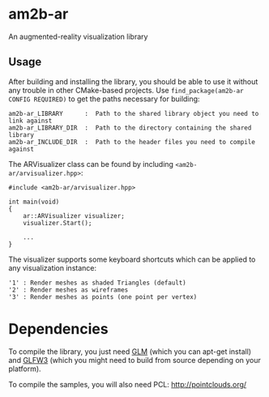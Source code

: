 # am2b-ar

An augmented-reality visualization library

## Usage

After building and installing the library, you should be able to use it without any trouble in other CMake-based projects. Use `find_package(am2b-ar CONFIG REQUIRED)` to get the paths necessary for building:

    am2b-ar_LIBRARY      :  Path to the shared library object you need to link against
    am2b-ar_LIBRARY_DIR  :  Path to the directory containing the shared library
    am2b-ar_INCLUDE_DIR  :  Path to the header files you need to compile against

The ARVisualizer class can be found by including `<am2b-ar/arvisualizer.hpp>`:

    #include <am2b-ar/arvisualizer.hpp>
    
    int main(void)
    {
        ar::ARVisualizer visualizer;
        visualizer.Start();
        
        ...
    }

The visualizer supports some keyboard shortcuts which can be applied to any visualization instance:

    '1' : Render meshes as shaded Triangles (default)
    '2' : Render meshes as wireframes
    '3' : Render meshes as points (one point per vertex)

# Dependencies

To compile the library, you just need [GLM](http://glm.g-truc.net/) (which you can apt-get install) and [GLFW3](http://www.glfw.org/) (which you might need to build from source depending on your platform).

To compile the samples, you will also need PCL: http://pointclouds.org/